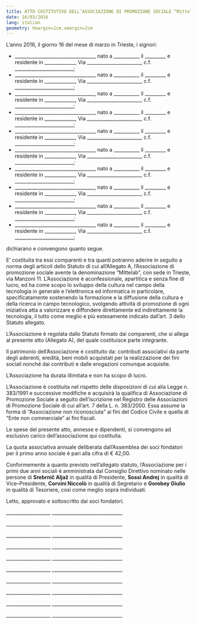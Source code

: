 ```yaml
---
title: ATTO COSTITUTIVO DELL’ASSOCIAZIONE DI PROMOZIONE SOCIALE “Mittelab”
date: 16/03/2016
lang: italian
geometry: hmargin=1cm,vmargin=2cm
---
```


L’anno 2016, il giorno 16 del mese di marzo in Trieste, i
signori:

-   \_\_\_\_\_\_\_\_\_\_\_\_\_\_\_\_\_\_\_\_\_\_\_\_\_\_\_\_\_\_\_\_\_\_,
    nato a \_\_\_\_\_\_\_\_\_\_\_ il \_\_\_\_\_\_\_\_\_ e residente in
    \_\_\_\_\_\_\_\_\_\_\_\_\_, Via
    \_\_\_\_\_\_\_\_\_\_\_\_\_\_\_\_\_\_\_\_\_\_\_, c.f.
    \_\_\_\_\_\_\_\_\_\_\_\_\_\_\_\_\_\_\_\_\_\_\_\_\_;
-   \_\_\_\_\_\_\_\_\_\_\_\_\_\_\_\_\_\_\_\_\_\_\_\_\_\_\_\_\_\_\_\_\_\_,
    nato a \_\_\_\_\_\_\_\_\_\_\_ il \_\_\_\_\_\_\_\_\_ e residente in
    \_\_\_\_\_\_\_\_\_\_\_\_\_, Via
    \_\_\_\_\_\_\_\_\_\_\_\_\_\_\_\_\_\_\_\_\_\_\_, c.f.
    \_\_\_\_\_\_\_\_\_\_\_\_\_\_\_\_\_\_\_\_\_\_\_\_\_;
-   \_\_\_\_\_\_\_\_\_\_\_\_\_\_\_\_\_\_\_\_\_\_\_\_\_\_\_\_\_\_\_\_\_\_,
    nato a \_\_\_\_\_\_\_\_\_\_\_ il \_\_\_\_\_\_\_\_\_ e residente in
    \_\_\_\_\_\_\_\_\_\_\_\_\_, Via
    \_\_\_\_\_\_\_\_\_\_\_\_\_\_\_\_\_\_\_\_\_\_\_, c.f.
    \_\_\_\_\_\_\_\_\_\_\_\_\_\_\_\_\_\_\_\_\_\_\_\_\_;
-   \_\_\_\_\_\_\_\_\_\_\_\_\_\_\_\_\_\_\_\_\_\_\_\_\_\_\_\_\_\_\_\_\_\_,
    nato a \_\_\_\_\_\_\_\_\_\_\_ il \_\_\_\_\_\_\_\_\_ e residente in
    \_\_\_\_\_\_\_\_\_\_\_\_\_, Via
    \_\_\_\_\_\_\_\_\_\_\_\_\_\_\_\_\_\_\_\_\_\_\_, c.f.
    \_\_\_\_\_\_\_\_\_\_\_\_\_\_\_\_\_\_\_\_\_\_\_\_\_;
-   \_\_\_\_\_\_\_\_\_\_\_\_\_\_\_\_\_\_\_\_\_\_\_\_\_\_\_\_\_\_\_\_\_\_,
    nato a \_\_\_\_\_\_\_\_\_\_\_ il \_\_\_\_\_\_\_\_\_ e residente in
    \_\_\_\_\_\_\_\_\_\_\_\_\_, Via
    \_\_\_\_\_\_\_\_\_\_\_\_\_\_\_\_\_\_\_\_\_\_\_, c.f.
    \_\_\_\_\_\_\_\_\_\_\_\_\_\_\_\_\_\_\_\_\_\_\_\_\_;
-   \_\_\_\_\_\_\_\_\_\_\_\_\_\_\_\_\_\_\_\_\_\_\_\_\_\_\_\_\_\_\_\_\_\_,
    nato a \_\_\_\_\_\_\_\_\_\_\_ il \_\_\_\_\_\_\_\_\_ e residente in
    \_\_\_\_\_\_\_\_\_\_\_\_\_, Via
    \_\_\_\_\_\_\_\_\_\_\_\_\_\_\_\_\_\_\_\_\_\_\_, c.f.
    \_\_\_\_\_\_\_\_\_\_\_\_\_\_\_\_\_\_\_\_\_\_\_\_\_;
-   \_\_\_\_\_\_\_\_\_\_\_\_\_\_\_\_\_\_\_\_\_\_\_\_\_\_\_\_\_\_\_\_\_\_,
    nato a \_\_\_\_\_\_\_\_\_\_\_ il \_\_\_\_\_\_\_\_\_ e residente in
    \_\_\_\_\_\_\_\_\_\_\_\_\_, Via
    \_\_\_\_\_\_\_\_\_\_\_\_\_\_\_\_\_\_\_\_\_\_\_, c.f.
    \_\_\_\_\_\_\_\_\_\_\_\_\_\_\_\_\_\_\_\_\_\_\_\_\_;
-   \_\_\_\_\_\_\_\_\_\_\_\_\_\_\_\_\_\_\_\_\_\_\_\_\_\_\_\_\_\_\_\_\_\_,
    nato a \_\_\_\_\_\_\_\_\_\_\_ il \_\_\_\_\_\_\_\_\_ e residente in
    \_\_\_\_\_\_\_\_\_\_\_\_\_, Via
    \_\_\_\_\_\_\_\_\_\_\_\_\_\_\_\_\_\_\_\_\_\_\_, c.f.
    \_\_\_\_\_\_\_\_\_\_\_\_\_\_\_\_\_\_\_\_\_\_\_\_\_;
-   \_\_\_\_\_\_\_\_\_\_\_\_\_\_\_\_\_\_\_\_\_\_\_\_\_\_\_\_\_\_\_\_\_\_,
    nato a \_\_\_\_\_\_\_\_\_\_\_ il \_\_\_\_\_\_\_\_\_ e residente in
    \_\_\_\_\_\_\_\_\_\_\_\_\_, Via
    \_\_\_\_\_\_\_\_\_\_\_\_\_\_\_\_\_\_\_\_\_\_\_, c.f.
    \_\_\_\_\_\_\_\_\_\_\_\_\_\_\_\_\_\_\_\_\_\_\_\_\_;
-   \_\_\_\_\_\_\_\_\_\_\_\_\_\_\_\_\_\_\_\_\_\_\_\_\_\_\_\_\_\_\_\_\_\_,
    nato a \_\_\_\_\_\_\_\_\_\_\_ il \_\_\_\_\_\_\_\_\_ e residente in
    \_\_\_\_\_\_\_\_\_\_\_\_\_, Via
    \_\_\_\_\_\_\_\_\_\_\_\_\_\_\_\_\_\_\_\_\_\_\_, c.f.
    \_\_\_\_\_\_\_\_\_\_\_\_\_\_\_\_\_\_\_\_\_\_\_\_\_;

dichiarano e convengono quanto segue.

E’ costituita tra essi comparenti e tra quanti potranno aderire in
seguito a norma degli articoli dello Statuto di cui all’Allegato A,
l’Associazione di promozione sociale avente la denominazione “Mittelab”, con sede in
Trieste, via Manzoni 11. L’Associazione è aconfessionale, apartitica e senza
fine di lucro, ed ha come scopo lo sviluppo della cultura nel campo
della tecnologia in generale e l’elettronica ed informatica in
particolare, specificatamente sostenendo la formazione e la diffusione
della cultura e della ricerca in campo tecnologico, svolgendo attività
di promozione di ogni iniziativa atta a valorizzare e diffondere
direttamente ed indirettamente la tecnologia, il tutto come meglio e più
estesamente indicato dall’art. 3 dello Statuto allegato.

L’Associazione è regolata dallo Statuto firmato dai comparenti, che si
allega al presente atto (Allegato A), del quale costituisce parte
integrante.

Il patrimonio dell’Associazione è costituito da: contributi associativi
da parte degli aderenti, eredità, beni mobili acquistati per la
realizzazione dei fini sociali nonché dai contributi e dalle erogazioni
comunque acquisite.

L’Associazione ha durata illimitata e non ha scopo di lucro. 

L’Associazione è costituita nel rispetto delle disposizioni di cui alla
Legge n. 383/1991 e successive modifiche e acquisirà la qualifica di
Associazione di Promozione Sociale a seguito dell’iscrizione nel
Registro delle Associazioni di Promozione Sociale di cui all’art. 7
della L. n. 383/2000. Essa assume la forma di “Associazione non
riconosciuta” ai fini del Codice Civile e quella di “Ente non
commerciale” ai fini fiscali.

Le spese del presente atto, annesse e dipendenti, si convengono ad
esclusivo carico dell’associazione qui costituita.

La quota associativa annuale deliberata dall’Assemblea dei soci
fondatori per il primo anno sociale è pari alla cifra di € 42,00.

Conformemente a quanto previsto nell’allegato statuto, l’Associazione
per i primi due anni sociali è amministrata dal Consiglio Direttivo
nominato nelle persone di **Srebrnič Aljaž** in
qualità di Presidente, **Sossi Andrej** in
qualità di Vice–Presidente, **Corvini Niccolò**  in
qualità di Segretario e **Gorobey Giulio** in qualità di  Tesoriere,
così come meglio sopra individuati.

Letto, approvato e sottoscritto dai soci fondatori.

\_\_\_\_\_\_\_\_\_\_\_\_\_\_\_\_\_\_\_
\_\_\_\_\_\_\_\_\_\_\_\_\_\_\_\_\_\_\_\_\_\_\_\_\_\_\_\_\_\_   

\_\_\_\_\_\_\_\_\_\_\_\_\_\_\_\_\_\_\_
\_\_\_\_\_\_\_\_\_\_\_\_\_\_\_\_\_\_\_\_\_\_\_\_\_\_\_\_\_\_   

\_\_\_\_\_\_\_\_\_\_\_\_\_\_\_\_\_\_\_
\_\_\_\_\_\_\_\_\_\_\_\_\_\_\_\_\_\_\_\_\_\_\_\_\_\_\_\_\_\_   

\_\_\_\_\_\_\_\_\_\_\_\_\_\_\_\_\_\_\_
\_\_\_\_\_\_\_\_\_\_\_\_\_\_\_\_\_\_\_\_\_\_\_\_\_\_\_\_\_\_   

\_\_\_\_\_\_\_\_\_\_\_\_\_\_\_\_\_\_\_
\_\_\_\_\_\_\_\_\_\_\_\_\_\_\_\_\_\_\_\_\_\_\_\_\_\_\_\_\_\_   

\_\_\_\_\_\_\_\_\_\_\_\_\_\_\_\_\_\_\_
\_\_\_\_\_\_\_\_\_\_\_\_\_\_\_\_\_\_\_\_\_\_\_\_\_\_\_\_\_\_   

\_\_\_\_\_\_\_\_\_\_\_\_\_\_\_\_\_\_\_
\_\_\_\_\_\_\_\_\_\_\_\_\_\_\_\_\_\_\_\_\_\_\_\_\_\_\_\_\_\_   

\_\_\_\_\_\_\_\_\_\_\_\_\_\_\_\_\_\_\_
\_\_\_\_\_\_\_\_\_\_\_\_\_\_\_\_\_\_\_\_\_\_\_\_\_\_\_\_\_\_   

\_\_\_\_\_\_\_\_\_\_\_\_\_\_\_\_\_\_\_
\_\_\_\_\_\_\_\_\_\_\_\_\_\_\_\_\_\_\_\_\_\_\_\_\_\_\_\_\_\_   

\_\_\_\_\_\_\_\_\_\_\_\_\_\_\_\_\_\_\_
\_\_\_\_\_\_\_\_\_\_\_\_\_\_\_\_\_\_\_\_\_\_\_\_\_\_\_\_\_\_   
